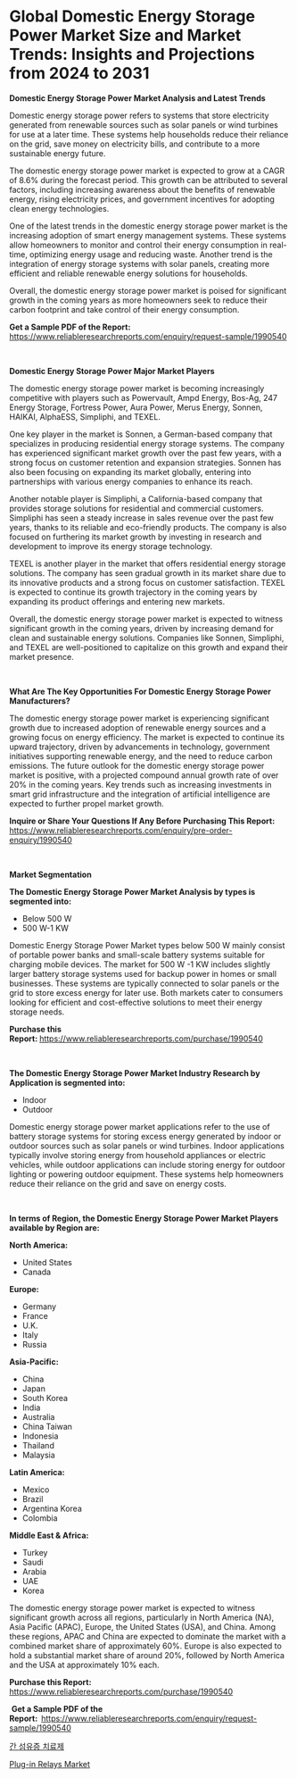 <p><h1>Global Domestic Energy Storage Power Market Size and Market Trends: Insights and Projections from 2024 to 2031</h1></p><p><strong>Domestic Energy Storage Power Market Analysis and Latest Trends</strong></p>
<p><p>Domestic energy storage power refers to systems that store electricity generated from renewable sources such as solar panels or wind turbines for use at a later time. These systems help households reduce their reliance on the grid, save money on electricity bills, and contribute to a more sustainable energy future.</p><p>The domestic energy storage power market is expected to grow at a CAGR of 8.6% during the forecast period. This growth can be attributed to several factors, including increasing awareness about the benefits of renewable energy, rising electricity prices, and government incentives for adopting clean energy technologies.</p><p>One of the latest trends in the domestic energy storage power market is the increasing adoption of smart energy management systems. These systems allow homeowners to monitor and control their energy consumption in real-time, optimizing energy usage and reducing waste. Another trend is the integration of energy storage systems with solar panels, creating more efficient and reliable renewable energy solutions for households.</p><p>Overall, the domestic energy storage power market is poised for significant growth in the coming years as more homeowners seek to reduce their carbon footprint and take control of their energy consumption.</p></p>
<p><strong>Get a Sample PDF of the Report:&nbsp;</strong> <a href="https://www.reliableresearchreports.com/enquiry/request-sample/1990540">https://www.reliableresearchreports.com/enquiry/request-sample/1990540</a></p>
<p>&nbsp;</p>
<p><strong>Domestic Energy Storage Power Major Market Players</strong></p>
<p><p>The domestic energy storage power market is becoming increasingly competitive with players such as Powervault, Ampd Energy, Bos-Ag, 247 Energy Storage, Fortress Power, Aura Power, Merus Energy, Sonnen, HAIKAI, AlphaESS, Simpliphi, and TEXEL. </p><p>One key player in the market is Sonnen, a German-based company that specializes in producing residential energy storage systems. The company has experienced significant market growth over the past few years, with a strong focus on customer retention and expansion strategies. Sonnen has also been focusing on expanding its market globally, entering into partnerships with various energy companies to enhance its reach.</p><p>Another notable player is Simpliphi, a California-based company that provides storage solutions for residential and commercial customers. Simpliphi has seen a steady increase in sales revenue over the past few years, thanks to its reliable and eco-friendly products. The company is also focused on furthering its market growth by investing in research and development to improve its energy storage technology.</p><p>TEXEL is another player in the market that offers residential energy storage solutions. The company has seen gradual growth in its market share due to its innovative products and a strong focus on customer satisfaction. TEXEL is expected to continue its growth trajectory in the coming years by expanding its product offerings and entering new markets.</p><p>Overall, the domestic energy storage power market is expected to witness significant growth in the coming years, driven by increasing demand for clean and sustainable energy solutions. Companies like Sonnen, Simpliphi, and TEXEL are well-positioned to capitalize on this growth and expand their market presence.</p></p>
<p>&nbsp;</p>
<p><strong>What Are The Key Opportunities For Domestic Energy Storage Power Manufacturers?</strong></p>
<p><p>The domestic energy storage power market is experiencing significant growth due to increased adoption of renewable energy sources and a growing focus on energy efficiency. The market is expected to continue its upward trajectory, driven by advancements in technology, government initiatives supporting renewable energy, and the need to reduce carbon emissions. The future outlook for the domestic energy storage power market is positive, with a projected compound annual growth rate of over 20% in the coming years. Key trends such as increasing investments in smart grid infrastructure and the integration of artificial intelligence are expected to further propel market growth.</p></p>
<p><strong>Inquire or Share Your Questions If Any Before Purchasing This Report:</strong> <a href="https://www.reliableresearchreports.com/enquiry/pre-order-enquiry/1990540">https://www.reliableresearchreports.com/enquiry/pre-order-enquiry/1990540</a></p>
<p>&nbsp;</p>
<p><strong>Market Segmentation</strong></p>
<p><strong>The Domestic Energy Storage Power Market Analysis by types is segmented into:</strong></p>
<p><ul><li>Below 500 W</li><li>500 W-1 KW</li></ul></p>
<p><p>Domestic Energy Storage Power Market types below 500 W mainly consist of portable power banks and small-scale battery systems suitable for charging mobile devices. The market for 500 W -1 KW includes slightly larger battery storage systems used for backup power in homes or small businesses. These systems are typically connected to solar panels or the grid to store excess energy for later use. Both markets cater to consumers looking for efficient and cost-effective solutions to meet their energy storage needs.</p></p>
<p><strong>Purchase this Report:&nbsp;</strong><a href="https://www.reliableresearchreports.com/purchase/1990540">https://www.reliableresearchreports.com/purchase/1990540</a></p>
<p>&nbsp;</p>
<p><strong>The Domestic Energy Storage Power Market Industry Research by Application is segmented into:</strong></p>
<p><ul><li>Indoor</li><li>Outdoor</li></ul></p>
<p><p>Domestic energy storage power market applications refer to the use of battery storage systems for storing excess energy generated by indoor or outdoor sources such as solar panels or wind turbines. Indoor applications typically involve storing energy from household appliances or electric vehicles, while outdoor applications can include storing energy for outdoor lighting or powering outdoor equipment. These systems help homeowners reduce their reliance on the grid and save on energy costs.</p></p>
<p>&nbsp;</p>
<p><strong>In terms of Region, the Domestic Energy Storage Power Market Players available by Region are:</strong></p>
<p>
    <p> <strong> North America: </strong>
        <ul>
            <li>United States</li>
            <li>Canada</li>
        </ul>
        </p> 
    <p> <strong> Europe: </strong>
        <ul>
            <li>Germany</li>
            <li>France</li>
            <li>U.K.</li>
            <li>Italy</li>
            <li>Russia</li>
        </ul>
        </p> 
    <p> <strong> Asia-Pacific: </strong>
        <ul>
            <li>China</li>
            <li>Japan</li>
            <li>South Korea</li>
            <li>India</li>
            <li>Australia</li>
            <li>China Taiwan</li>
            <li>Indonesia</li>
            <li>Thailand</li>
            <li>Malaysia</li>
        </ul>
        </p> 
    <p> <strong> Latin America: </strong>
        <ul>
            <li>Mexico</li>
            <li>Brazil</li>
            <li>Argentina Korea</li>
            <li>Colombia</li>
        </ul>
        </p> 
    <p> <strong> Middle East & Africa: </strong>
        <ul>
            <li>Turkey</li>
            <li>Saudi</li>
            <li>Arabia</li>
            <li>UAE</li>
            <li>Korea</li>
        </ul>
    </p>
    </p>
<p><p>The domestic energy storage power market is expected to witness significant growth across all regions, particularly in North America (NA), Asia Pacific (APAC), Europe, the United States (USA), and China. Among these regions, APAC and China are expected to dominate the market with a combined market share of approximately 60%. Europe is also expected to hold a substantial market share of around 20%, followed by North America and the USA at approximately 10% each.</p></p>
<p><strong>Purchase this Report: </strong><a href="https://www.reliableresearchreports.com/purchase/1990540">https://www.reliableresearchreports.com/purchase/1990540</a></p>
<p>&nbsp;<strong>Get a Sample PDF of the Report:&nbsp;&nbsp;</strong><a href="https://www.reliableresearchreports.com/enquiry/request-sample/1990540">https://www.reliableresearchreports.com/enquiry/request-sample/1990540</a></p>
<p><strong></strong></p>
<p><p><a href="https://github.com/mpodehpw07370073/Market-Research-Report-List-1/blob/main/960869615905.md">간 섬유증 치료제</a></p><p><a href="https://github.com/FassouRP/Market-Research-Report-List-4/blob/main/plug-in-relays-market.md">Plug-in Relays Market</a></p></p>